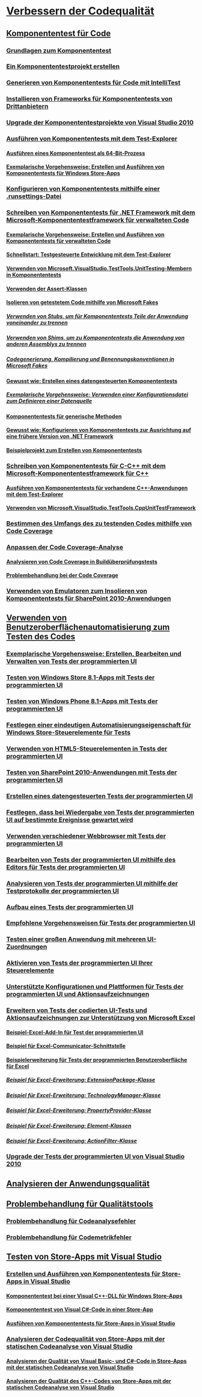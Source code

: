 # [Verbessern der Codequalität](improve-code-quality.md)
## [Komponententest für Code](unit-test-your-code.md)
### [Grundlagen zum Komponententest](unit-test-basics.md)
### [Ein Komponententestprojekt erstellen](create-a-unit-test-project.md)
### [Generieren von Komponententests für Code mit IntelliTest](generate-unit-tests-for-your-code-with-intellitest.md)
### [Installieren von Frameworks für Komponententests von Drittanbietern](install-third-party-unit-test-frameworks.md)
### [Upgrade der Komponententestprojekte von Visual Studio 2010](upgrade-visual-studio-2010-unit-test-projects.md)
### [Ausführen von Komponententests mit dem Test-Explorer](run-unit-tests-with-test-explorer.md)
#### [Ausführen eines Komponententest als 64-Bit-Prozess](run-a-unit-test-as-a-64-bit-process.md)
#### [Exemplarische Vorgehensweise: Erstellen und Ausführen von Komponententests für Windows Store-Apps](walkthrough-creating-and-running-unit-tests-for-windows-store-apps.md)
### [Konfigurieren von Komponententests mithilfe einer .runsettings-Datei](configure-unit-tests-by-using-a-dot-runsettings-file.md)
### [Schreiben von Komponententests für .NET Framework mit dem Microsoft-Komponententestframework für verwalteten Code](writing-unit-tests-for-the-dotnet-framework-with-the-microsoft-unit-test-framework-for-managed-code.md)
#### [Exemplarische Vorgehensweise: Erstellen und Ausführen von Komponententests für verwalteten Code](walkthrough-creating-and-running-unit-tests-for-managed-code.md)
#### [Schnellstart: Testgesteuerte Entwicklung mit dem Test-Explorer](quick-start-test-driven-development-with-test-explorer.md)
#### [Verwenden von Microsoft.VisualStudio.TestTools.UnitTesting-Membern in Komponententests](using-microsoft-visualstudio-testtools-unittesting-members-in-unit-tests.md)
#### [Verwenden der Assert-Klassen](using-the-assert-classes.md)
#### [Isolieren von getestetem Code mithilfe von Microsoft Fakes](isolating-code-under-test-with-microsoft-fakes.md)
##### [Verwenden von Stubs, um für Komponententests Teile der Anwendung voneinander zu trennen](using-stubs-to-isolate-parts-of-your-application-from-each-other-for-unit-testing.md)
##### [Verwenden von Shims, um zu Komponententests die Anwendung von anderen Assemblys zu trennen](using-shims-to-isolate-your-application-from-other-assemblies-for-unit-testing.md)
##### [Codegenerierung, Kompilierung und Benennungskonventionen in Microsoft Fakes](code-generation-compilation-and-naming-conventions-in-microsoft-fakes.md)
#### [Gewusst wie: Erstellen eines datengesteuerten Komponententests](how-to-create-a-data-driven-unit-test.md)
##### [Exemplarische Vorgehensweise: Verwenden einer Konfigurationsdatei zum Definieren einer Datenquelle](walkthrough-using-a-configuration-file-to-define-a-data-source.md)
#### [Komponententests für generische Methoden](unit-tests-for-generic-methods.md)
#### [Gewusst wie: Konfigurieren von Komponententests zur Ausrichtung auf eine frühere Version von .NET Framework](how-to-configure-unit-tests-to-target-an-earlier-version-of-the-dotnet-framework.md)
#### [Beispielprojekt zum Erstellen von Komponententests](sample-project-for-creating-unit-tests.md)
### [Schreiben von Komponententests für C-C++ mit dem Microsoft-Komponententestframework für C++](writing-unit-tests-for-c-cpp-with-the-microsoft-unit-testing-framework-for-cpp.md)
#### [Ausführen von Komponententests für vorhandene C++-Anwendungen mit dem Test-Explorer](unit-testing-existing-cpp-applications-with-test-explorer.md)
#### [Verwenden von Microsoft.VisualStudio.TestTools.CppUnitTestFramework](using-microsoft-visualstudio-testtools-cppunittestframework.md)
### [Bestimmen des Umfangs des zu testenden Codes mithilfe von Code Coverage](using-code-coverage-to-determine-how-much-code-is-being-tested.md)
### [Anpassen der Code Coverage-Analyse](customizing-code-coverage-analysis.md)
#### [Analysieren von Code Coverage in Buildüberprüfungstests](analyzing-code-coverage-in-build-verification-tests.md)
#### [Problembehandlung bei der Code Coverage](troubleshooting-code-coverage.md)
### [Verwenden von Emulatoren zum Insolieren von Komponententests für SharePoint 2010-Anwendungen](using-emulators-to-isolate-unit-tests-for-sharepoint-2010-applications.md)
## [Verwenden von Benutzeroberflächenautomatisierung zum Testen des Codes](use-ui-automation-to-test-your-code.md)
### [Exemplarische Vorgehensweise: Erstellen, Bearbeiten und Verwalten von Tests der programmierten UI](walkthrough-creating-editing-and-maintaining-a-coded-ui-test.md)
### [Testen von Windows Store 8.1-Apps mit Tests der programmierten UI](test-windows-store-8-1-apps-with-coded-ui-tests.md)
### [Testen von Windows Phone 8.1-Apps mit Tests der programmierten UI](test-windows-phone-8-1-apps-with-coded-ui-tests.md)
### [Festlegen einer eindeutigen Automatisierungseigenschaft für Windows Store-Steuerelemente für Tests](set-a-unique-automation-property-for-windows-store-controls-for-testing.md)
### [Verwenden von HTML5-Steuerelementen in Tests der programmierten UI](using-html5-controls-in-coded-ui-tests.md)
### [Testen von SharePoint 2010-Anwendungen mit Tests der programmierten UI](testing-sharepoint-2010-applications-with-coded-ui-tests.md)
### [Erstellen eines datengesteuerten Tests der programmierten UI](creating-a-data-driven-coded-ui-test.md)
### [Festlegen, dass bei Wiedergabe von Tests der programmierten UI auf bestimmte Ereignisse gewartet wird](making-coded-ui-tests-wait-for-specific-events-during-playback.md)
### [Verwenden verschiedener Webbrowser mit Tests der programmierten UI](using-different-web-browsers-with-coded-ui-tests.md)
### [Bearbeiten von Tests der programmierten UI mithilfe des Editors für Tests der programmierten UI](editing-coded-ui-tests-using-the-coded-ui-test-editor.md)
### [Analysieren von Tests der programmierten UI mithilfe der Testprotokolle der programmierten UI](analyzing-coded-ui-tests-using-coded-ui-test-logs.md)
### [Aufbau eines Tests der programmierten UI](anatomy-of-a-coded-ui-test.md)
### [Empfohlene Vorgehensweisen für Tests der programmierten UI](best-practices-for-coded-ui-tests.md)
### [Testen einer großen Anwendung mit mehreren UI-Zuordnungen](testing-a-large-application-with-multiple-ui-maps.md)
### [Aktivieren von Tests der programmierten UI Ihrer Steuerelemente](enable-coded-ui-testing-of-your-controls.md)
### [Unterstützte Konfigurationen und Plattformen für Tests der programmierten UI und Aktionsaufzeichnungen](supported-configurations-and-platforms-for-coded-ui-tests-and-action-recordings.md)
### [Erweitern von Tests der codierten UI-Tests und Aktionsaufzeichnungen zur Unterstützung von Microsoft Excel](extending-coded-ui-tests-and-action-recordings-to-support-microsoft-excel.md)
#### [Beispiel-Excel-Add-In für Test der programmierten UI](sample-excel-add-in-for-coded-ui-testing.md)
#### [Beispiel für Excel-Communicator-Schnittstelle](sample-excel-communicator-interface.md)
#### [Beispielerweiterung für Tests der programmierten Benutzeroberfläche für Excel](sample-coded-ui-test-extension-for-excel.md)
##### [Beispiel für Excel-Erweiterung: ExtensionPackage-Klasse](sample-excel-extension-extensionpackage-class.md)
##### [Beispiel für Excel-Erweiterung: TechnologyManager-Klasse](sample-excel-extension-technologymanager-class.md)
##### [Beispiel für Excel-Erweiterung: PropertyProvider-Klasse](sample-excel-extension-propertyprovider-class.md)
##### [Beispiel für Excel-Erweiterung: Element-Klassen](sample-excel-extension-element-classes.md)
##### [Beispiel für Excel-Erweiterung: ActionFilter-Klasse](sample-excel-extension-actionfilter-class.md)
### [Upgrade der Tests der programmierten UI von Visual Studio 2010](upgrading-coded-ui-tests-from-visual-studio-2010.md)
## [Analysieren der Anwendungsqualität](../code-quality)
## [Problembehandlung für Qualitätstools](troubleshooting-quality-tools.md)
### [Problembehandlung für Codeanalysefehler](troubleshooting-code-analysis-issues.md)
### [Problembehandlung für Codemetrikfehler](troubleshooting-code-metrics-issues.md)
## [Testen von Store-Apps mit Visual Studio](testing-store-apps-with-visual-studio.md)
### [Erstellen und Ausführen von Komponententests für Store-Apps in Visual Studio](create-and-run-unit-tests-for-a-store-app-in-visual-studio.md)
#### [Komponententest bei einer Visual C++-DLL für Windows Store-Apps](unit-testing-a-visual-cpp-dll-for-store-apps.md)
#### [Komponententest von Visual C#-Code in einer Store-App](unit-testing-visual-csharp-code-in-a-store-app.md)
#### [Ausführen von Komponententests für Store-Apps in Visual Studio](run-unit-tests-for-store-apps-in-visual-studio.md)
### [Analysieren der Codequalität von Store-Apps mit der statischen Codeanalyse von Visual Studio](analyze-the-code-quality-of-store-apps-using-visual-studio-static-code-analysis.md)
#### [Analysieren der Qualität von Visual Basic- und C#-Code in Store-Apps mit der statischen Codeanalyse von Visual Studio](analyze-visual-basic-and-csharp-code-quality-in-store-apps-using-visual-studio-static-code-analysis.md)
#### [Analysieren der Qualität des C++-Codes von Store-Apps mit der statischen Codeanalyse von Visual Studio](analyze-cpp-code-quality-of-store-apps-using-visual-studio-static-code-analysis.md)
